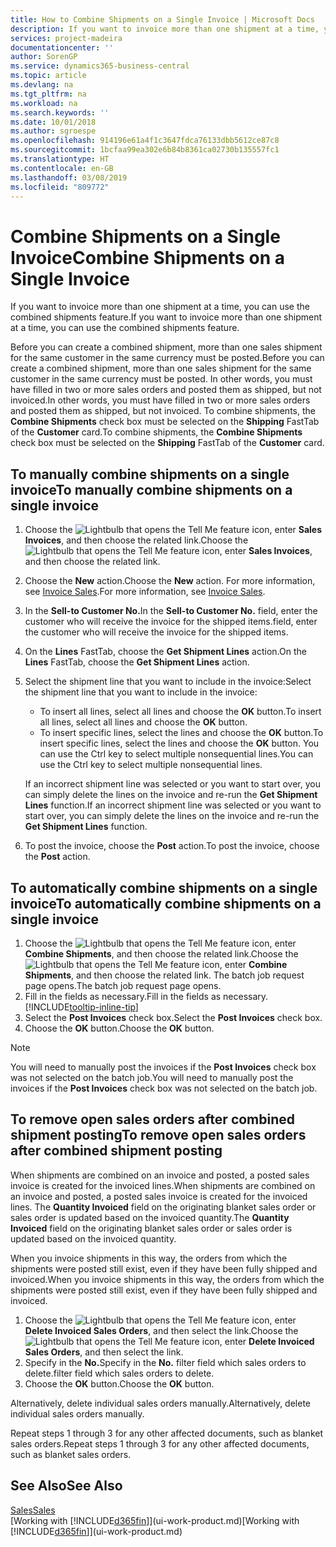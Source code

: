 ```yaml
---
title: How to Combine Shipments on a Single Invoice | Microsoft Docs
description: If you want to invoice more than one shipment at a time, you can use the combined shipments feature.
services: project-madeira
documentationcenter: ''
author: SorenGP
ms.service: dynamics365-business-central
ms.topic: article
ms.devlang: na
ms.tgt_pltfrm: na
ms.workload: na
ms.search.keywords: ''
ms.date: 10/01/2018
ms.author: sgroespe
ms.openlocfilehash: 914196e61a4f1c3647fdca76133dbb5612ce87c8
ms.sourcegitcommit: 1bcfaa99ea302e6b84b8361ca02730b135557fc1
ms.translationtype: HT
ms.contentlocale: en-GB
ms.lasthandoff: 03/08/2019
ms.locfileid: "809772"
---
```

# <a name="combine-shipments-on-a-single-invoice"></a><span data-ttu-id="9263f-103">Combine Shipments on a Single Invoice</span><span class="sxs-lookup"><span data-stu-id="9263f-103">Combine Shipments on a Single Invoice</span></span>
<span data-ttu-id="9263f-104">If you want to invoice more than one shipment at a time, you can use the combined shipments feature.</span><span class="sxs-lookup"><span data-stu-id="9263f-104">If you want to invoice more than one shipment at a time, you can use the combined shipments feature.</span></span>  

 <span data-ttu-id="9263f-105">Before you can create a combined shipment, more than one sales shipment for the same customer in the same currency must be posted.</span><span class="sxs-lookup"><span data-stu-id="9263f-105">Before you can create a combined shipment, more than one sales shipment for the same customer in the same currency must be posted.</span></span> <span data-ttu-id="9263f-106">In other words, you must have filled in two or more sales orders and posted them as shipped, but not invoiced.</span><span class="sxs-lookup"><span data-stu-id="9263f-106">In other words, you must have filled in two or more sales orders and posted them as shipped, but not invoiced.</span></span> <span data-ttu-id="9263f-107">To combine shipments, the **Combine Shipments** check box must be selected on the **Shipping** FastTab of the **Customer** card.</span><span class="sxs-lookup"><span data-stu-id="9263f-107">To combine shipments, the **Combine Shipments** check box must be selected on the **Shipping** FastTab of the **Customer** card.</span></span>  

## <a name="to-manually-combine-shipments-on-a-single-invoice"></a><span data-ttu-id="9263f-108">To manually combine shipments on a single invoice</span><span class="sxs-lookup"><span data-stu-id="9263f-108">To manually combine shipments on a single invoice</span></span>  
1. <span data-ttu-id="9263f-109">Choose the ![Lightbulb that opens the Tell Me feature](media/ui-search/search_small.png "Tell me what you want to do") icon, enter **Sales Invoices**, and then choose the related link.</span><span class="sxs-lookup"><span data-stu-id="9263f-109">Choose the ![Lightbulb that opens the Tell Me feature](media/ui-search/search_small.png "Tell me what you want to do") icon, enter **Sales Invoices**, and then choose the related link.</span></span>  
2. <span data-ttu-id="9263f-110">Choose the **New** action.</span><span class="sxs-lookup"><span data-stu-id="9263f-110">Choose the **New** action.</span></span> <span data-ttu-id="9263f-111">For more information, see [Invoice Sales](sales-how-invoice-sales.md).</span><span class="sxs-lookup"><span data-stu-id="9263f-111">For more information, see [Invoice Sales](sales-how-invoice-sales.md).</span></span>
3. <span data-ttu-id="9263f-112">In the **Sell-to Customer No.**</span><span class="sxs-lookup"><span data-stu-id="9263f-112">In the **Sell-to Customer No.**</span></span> <span data-ttu-id="9263f-113">field, enter the customer who will receive the invoice for the shipped items.</span><span class="sxs-lookup"><span data-stu-id="9263f-113">field, enter the customer who will receive the invoice for the shipped items.</span></span>  
4. <span data-ttu-id="9263f-114">On the **Lines** FastTab, choose the **Get Shipment Lines** action.</span><span class="sxs-lookup"><span data-stu-id="9263f-114">On the **Lines** FastTab, choose the **Get Shipment Lines** action.</span></span>  
5. <span data-ttu-id="9263f-115">Select the shipment line that you want to include in the invoice:</span><span class="sxs-lookup"><span data-stu-id="9263f-115">Select the shipment line that you want to include in the invoice:</span></span>  

    - <span data-ttu-id="9263f-116">To insert all lines, select all lines and choose the **OK** button.</span><span class="sxs-lookup"><span data-stu-id="9263f-116">To insert all lines, select all lines and choose the **OK** button.</span></span>  
    - <span data-ttu-id="9263f-117">To insert specific lines, select the lines and choose the **OK** button.</span><span class="sxs-lookup"><span data-stu-id="9263f-117">To insert specific lines, select the lines and choose the **OK** button.</span></span> <span data-ttu-id="9263f-118">You can use the Ctrl key to select multiple nonsequential lines.</span><span class="sxs-lookup"><span data-stu-id="9263f-118">You can use the Ctrl key to select multiple nonsequential lines.</span></span>  

    <span data-ttu-id="9263f-119">If an incorrect shipment line was selected or you want to start over, you can simply delete the lines on the invoice and re-run the **Get Shipment Lines** function.</span><span class="sxs-lookup"><span data-stu-id="9263f-119">If an incorrect shipment line was selected or you want to start over, you can simply delete the lines on the invoice and re-run the **Get Shipment Lines** function.</span></span>  
7. <span data-ttu-id="9263f-120">To post the invoice, choose the **Post** action.</span><span class="sxs-lookup"><span data-stu-id="9263f-120">To post the invoice, choose the **Post** action.</span></span>  

## <a name="to-automatically-combine-shipments-on-a-single-invoice"></a><span data-ttu-id="9263f-121">To automatically combine shipments on a single invoice</span><span class="sxs-lookup"><span data-stu-id="9263f-121">To automatically combine shipments on a single invoice</span></span>  
1. <span data-ttu-id="9263f-122">Choose the ![Lightbulb that opens the Tell Me feature](media/ui-search/search_small.png "Tell me what you want to do") icon, enter **Combine Shipments**, and then choose the related link.</span><span class="sxs-lookup"><span data-stu-id="9263f-122">Choose the ![Lightbulb that opens the Tell Me feature](media/ui-search/search_small.png "Tell me what you want to do") icon, enter **Combine Shipments**, and then choose the related link.</span></span> <span data-ttu-id="9263f-123">The batch job request page opens.</span><span class="sxs-lookup"><span data-stu-id="9263f-123">The batch job request page opens.</span></span>  
2. <span data-ttu-id="9263f-124">Fill in the fields as necessary.</span><span class="sxs-lookup"><span data-stu-id="9263f-124">Fill in the fields as necessary.</span></span> [!INCLUDE[tooltip-inline-tip](includes/tooltip-inline-tip_md.md)]
3. <span data-ttu-id="9263f-125">Select the **Post Invoices** check box.</span><span class="sxs-lookup"><span data-stu-id="9263f-125">Select the **Post Invoices** check box.</span></span>  
4.  <span data-ttu-id="9263f-126">Choose the **OK** button.</span><span class="sxs-lookup"><span data-stu-id="9263f-126">Choose the **OK** button.</span></span>  

> [!NOTE]  
>  <span data-ttu-id="9263f-127">You will need to manually post the invoices if the **Post Invoices** check box was not selected on the batch job.</span><span class="sxs-lookup"><span data-stu-id="9263f-127">You will need to manually post the invoices if the **Post Invoices** check box was not selected on the batch job.</span></span>  

## <a name="to-remove-open-sales-orders-after-combined-shipment-posting"></a><span data-ttu-id="9263f-128">To remove open sales orders after combined shipment posting</span><span class="sxs-lookup"><span data-stu-id="9263f-128">To remove open sales orders after combined shipment posting</span></span> 
<span data-ttu-id="9263f-129">When shipments are combined on an invoice and posted, a posted sales invoice is created for the invoiced lines.</span><span class="sxs-lookup"><span data-stu-id="9263f-129">When shipments are combined on an invoice and posted, a posted sales invoice is created for the invoiced lines.</span></span> <span data-ttu-id="9263f-130">The **Quantity Invoiced** field on the originating blanket sales order or sales order is updated based on the invoiced quantity.</span><span class="sxs-lookup"><span data-stu-id="9263f-130">The **Quantity Invoiced** field on the originating blanket sales order or sales order is updated based on the invoiced quantity.</span></span>  

<span data-ttu-id="9263f-131">When you invoice shipments in this way, the orders from which the shipments were posted still exist, even if they have been fully shipped and invoiced.</span><span class="sxs-lookup"><span data-stu-id="9263f-131">When you invoice shipments in this way, the orders from which the shipments were posted still exist, even if they have been fully shipped and invoiced.</span></span>   

1. <span data-ttu-id="9263f-132">Choose the ![Lightbulb that opens the Tell Me feature](media/ui-search/search_small.png "Tell me what you want to do") icon, enter **Delete Invoiced Sales Orders**, and then select the link.</span><span class="sxs-lookup"><span data-stu-id="9263f-132">Choose the ![Lightbulb that opens the Tell Me feature](media/ui-search/search_small.png "Tell me what you want to do") icon, enter **Delete Invoiced Sales Orders**, and then select the link.</span></span>  
2. <span data-ttu-id="9263f-133">Specify in the **No.**</span><span class="sxs-lookup"><span data-stu-id="9263f-133">Specify in the **No.**</span></span> <span data-ttu-id="9263f-134">filter field which sales orders to delete.</span><span class="sxs-lookup"><span data-stu-id="9263f-134">filter field which sales orders to delete.</span></span>  
3. <span data-ttu-id="9263f-135">Choose the **OK** button.</span><span class="sxs-lookup"><span data-stu-id="9263f-135">Choose the **OK** button.</span></span>  

<span data-ttu-id="9263f-136">Alternatively, delete individual sales orders manually.</span><span class="sxs-lookup"><span data-stu-id="9263f-136">Alternatively, delete individual sales orders manually.</span></span>  

<span data-ttu-id="9263f-137">Repeat steps 1 through 3 for any other affected documents, such as blanket sales orders.</span><span class="sxs-lookup"><span data-stu-id="9263f-137">Repeat steps 1 through 3 for any other affected documents, such as blanket sales orders.</span></span>

## <a name="see-also"></a><span data-ttu-id="9263f-138">See Also</span><span class="sxs-lookup"><span data-stu-id="9263f-138">See Also</span></span>  
[<span data-ttu-id="9263f-139">Sales</span><span class="sxs-lookup"><span data-stu-id="9263f-139">Sales</span></span>](sales-manage-sales.md)  
<span data-ttu-id="9263f-140">[Working with [!INCLUDE[d365fin](includes/d365fin_md.md)]](ui-work-product.md)</span><span class="sxs-lookup"><span data-stu-id="9263f-140">[Working with [!INCLUDE[d365fin](includes/d365fin_md.md)]](ui-work-product.md)</span></span>
